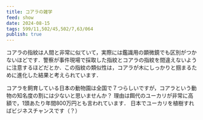```yaml
---
title: コアラの雑学
feed: show
date: 2024-08-15
tags: 599/11,502/45,502/7,63/064
publish: true
---
```

コアラの指紋は人間と非常に似ていて，実際には鑑識用の顕微鏡でも区別がつかないほどです．警察が事件現場で採取した指紋とコアラの指紋を間違えないように注意するほどだとか．この指紋の類似性は，コアラが木にしっかりと掴まるために進化した結果と考えられています．

コアラを飼育している日本の動物園は全国で７つらしいですが，コアラという動物の知名度の割には少ないと思いませんか？
理由は餌代のユーカリが非常に高額で，1頭あたり年間800万円とも言われています．
日本でユーカリを植樹すればビジネスチャンスです（？）